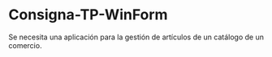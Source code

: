 # Consigna-TP-WinForm
Se necesita una aplicación para la gestión de artículos de un catálogo de un comercio. 
